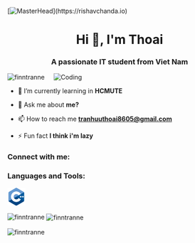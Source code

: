 [![MasterHead](https://1.bp.blogspot.com/-7A4WynwLsM...)](https://rishavchanda.io)

<h1 align="center">Hi 👋, I'm Thoai</h1>
<h3 align="center">A passionate IT student from Viet Nam</h3>
<img align="right" alt="Coding" width="400" src="https://giphy.com/stickers/hacktiv8-code-error-laptop-Ll22OhMLAlVDb8UQWe">

<p align="left"> <img src="https://komarev.com/ghpvc/?username=finntranne&label=Profile%20views&color=0e75b6&style=flat" alt="finntranne" /> </p>

- 🌱 I’m currently learning in **HCMUTE**

- 💬 Ask me about **me?**

- 📫 How to reach me **tranhuuthoai8605@gmail.com**

- ⚡ Fun fact **I think i'm lazy**

<h3 align="left">Connect with me:</h3>
<p align="left">
</p>

<h3 align="left">Languages and Tools:</h3>
<p align="left"> <a href="https://www.w3schools.com/cpp/" target="_blank" rel="noreferrer"> <img src="https://raw.githubusercontent.com/devicons/devicon/master/icons/cplusplus/cplusplus-original.svg" alt="cplusplus" width="40" height="40"/> </a> </p>

<p><img align="left" src="https://github-readme-stats.vercel.app/api/top-langs?username=finntranne&show_icons=true&locale=en&layout=compact" alt="finntranne" /></p>

<p>&nbsp;<img align="center" src="https://github-readme-stats.vercel.app/api?username=finntranne&show_icons=true&locale=en" alt="finntranne" /></p>

<p><img align="center" src="https://github-readme-streak-stats.herokuapp.com/?user=finntranne&" alt="finntranne" /></p>

